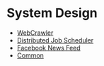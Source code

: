 # System Design 

- [WebCrawler](./WebCrawler/README.md) 
- [Distributed Job Scheduler](./Distributed%20Job%20Scheduler/README.md) 
- [Facebook News Feed](./Facebook%20News%20Feed/README.md) 
- [Common](./Common/README.md) 
